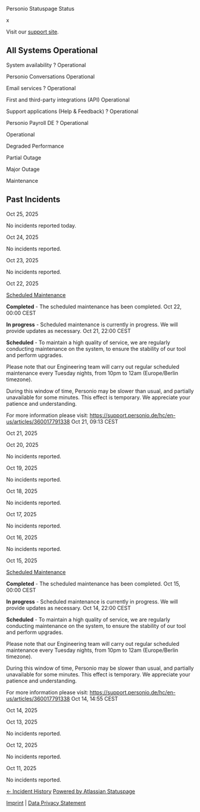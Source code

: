 Personio Statuspage Status

[](https://www.personio.de/)

[](https://status.personio.de/#)

[](https://status.personio.de/#updates-dropdown-support)  x

 Visit our [support site](https://support.personio.de/hc/en-us).

 All Systems Operational
----------

 System availability ?  Operational

 Personio Conversations  Operational

 Email services ?  Operational

 First and third-party integrations (API)  Operational

 Support applications (Help & Feedback) ?  Operational

 Personio Payroll DE ?  Operational

 Operational

 Degraded Performance

 Partial Outage

 Major Outage

 Maintenance

Past Incidents
----------

Oct 25, 2025

No incidents reported today.

Oct 24, 2025

No incidents reported.

Oct 23, 2025

No incidents reported.

Oct 22, 2025

[Scheduled Maintenance](https://status.personio.de/incidents/f3q9lfxfhzr2)

**Completed** - The scheduled maintenance has been completed.
 Oct 22, 00:00 CEST

**In progress** - Scheduled maintenance is currently in progress. We will provide updates as necessary.
 Oct 21, 22:00 CEST

**Scheduled** - To maintain a high quality of service, we are regularly conducting maintenance on the system, to ensure the stability of our tool and perform upgrades.

Please note that our Engineering team will carry out regular scheduled maintenance every Tuesday nights, from 10pm to 12am (Europe/Berlin timezone).

During this window of time, Personio may be slower than usual, and partially unavailable for some minutes. This effect is temporary. We appreciate your patience and understanding.

For more information please visit: <https://support.personio.de/hc/en-us/articles/360017791338>
 Oct 21, 09:13 CEST

Oct 21, 2025

Oct 20, 2025

No incidents reported.

Oct 19, 2025

No incidents reported.

Oct 18, 2025

No incidents reported.

Oct 17, 2025

No incidents reported.

Oct 16, 2025

No incidents reported.

Oct 15, 2025

[Scheduled Maintenance](https://status.personio.de/incidents/pj7f06v5c79d)

**Completed** - The scheduled maintenance has been completed.
 Oct 15, 00:00 CEST

**In progress** - Scheduled maintenance is currently in progress. We will provide updates as necessary.
 Oct 14, 22:00 CEST

**Scheduled** - To maintain a high quality of service, we are regularly conducting maintenance on the system, to ensure the stability of our tool and perform upgrades.

Please note that our Engineering team will carry out regular scheduled maintenance every Tuesday nights, from 10pm to 12am (Europe/Berlin timezone).

During this window of time, Personio may be slower than usual, and partially unavailable for some minutes. This effect is temporary. We appreciate your patience and understanding.

For more information please visit: <https://support.personio.de/hc/en-us/articles/360017791338>
 Oct 14, 14:55 CEST

Oct 14, 2025

Oct 13, 2025

No incidents reported.

Oct 12, 2025

No incidents reported.

Oct 11, 2025

No incidents reported.

[← Incident History](https://status.personio.de/history) [Powered by Atlassian Statuspage](https://www.atlassian.com/software/statuspage?utm_campaign=status.personio.de&utm_content=SP-notifications&utm_medium=powered-by&utm_source=inapp)

[Imprint](https://www.personio.de/impressum/) | [Data Privacy Statement](https://www.personio.de/datenschutzerklaerung/)
